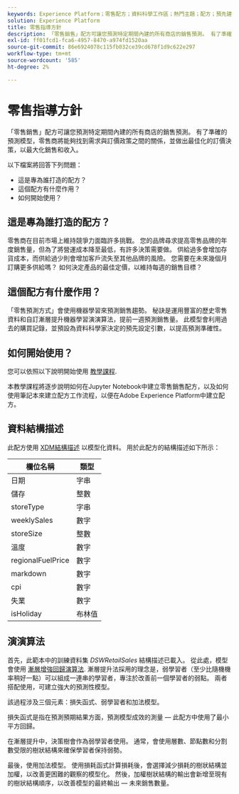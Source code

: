 ```yaml
---
keywords: Experience Platform；零售配方；資料科學工作區；熱門主題；配方；預先建立配方
solution: Experience Platform
title: 零售指導方針
description: 「零售銷售」配方可讓您預測特定期間內建的所有商店的銷售預測。 有了準確的預測模型，零售商將能夠找到需求與訂價政策之間的關係，並做出最佳化的訂價決策，以最大化銷售和收入。
exl-id: ff01fcd1-fca6-4957-8470-a974fd1520aa
source-git-commit: 86e6924078c115fb032ce39cd678f1d9c622e297
workflow-type: tm+mt
source-wordcount: '585'
ht-degree: 2%

---
```


# 零售指導方針

「零售銷售」配方可讓您預測特定期間內建的所有商店的銷售預測。 有了準確的預測模型，零售商將能夠找到需求與訂價政策之間的關係，並做出最佳化的訂價決策，以最大化銷售和收入。

以下檔案將回答下列問題：
* 這是專為誰打造的配方？
* 這個配方有什麼作用？
* 如何開始使用？

## 這是專為誰打造的配方？

零售商在目前市場上維持競爭力面臨許多挑戰。 您的品牌尋求提高零售品牌的年度銷售量，但為了將營運成本降至最低，有許多決策需要做。 供給過多會增加存貨成本，而供給過少則會增加客戶流失至其他品牌的風險。 您需要在未來幾個月訂購更多供給嗎？ 如何決定產品的最佳定價，以維持每週的銷售目標？

## 這個配方有什麼作用？

「零售預測方式」會使用機器學習來預測銷售趨勢。 秘訣是運用豐富的歷史零售資料和自訂漸層提升機器學習演演算法，提前一週預測銷售量。 此模型會利用過去的購買記錄，並預設為資料科學家決定的預先設定引數，以提高預測準確性。

## 如何開始使用？

您可以依照以下說明開始使用 [教學課程](../jupyterlab/create-a-model.md).

本教學課程將逐步說明如何在Jupyter Notebook中建立零售銷售配方，以及如何使用筆記本來建立配方工作流程，以便在Adobe Experience Platform中建立配方。

## 資料結構描述

此配方使用 [XDM結構描述](../../xdm/schema/field-dictionary.md) 以模型化資料。 用於此配方的結構描述如下所示：

| 欄位名稱 | 類型 |
| --- | --- |
| 日期 | 字串 |
| 儲存 | 整數 |
| storeType | 字串 |
| weeklySales | 數字 |
| storeSize | 整數 |
| 溫度 | 數字 |
| regionalFuelPrice | 數字 |
| markdown | 數字 |
| cpi | 數字 |
| 失業 | 數字 |
| isHoliday | 布林值 |


## 演演算法

首先，此範本中的訓練資料集 *DSWRetailSales* 結構描述已載入。 從此處，模型會使用 [漸層增強回歸演算法](https://scikit-learn.org/stable/modules/generated/sklearn.ensemble.GradientBoostingRegressor.html). 漸層提升法採用的理念是，弱學習者（至少比隨機機率稍好一點）可以組成一連串的學習者，專注於改善前一個學習者的弱點。 兩者搭配使用，可建立強大的預測性模型。

該過程涉及三個元素：損失函式、弱學習者和加法模型。

損失函式是指在預測預期結果方面，預測模型成效的測量 — 此配方中使用了最小平方回歸。

在漸層提升中，決策樹會作為弱學習者使用。 通常，會使用層數、節點數和分割數受限的樹狀結構來確保學習者保持弱勢。

最後，使用加法模型。 使用損耗函式計算損耗後，會選擇減少損耗的樹狀結構並加權，以改善更困難的觀察的模型化。 然後，加權樹狀結構的輸出會新增至現有的樹狀結構順序，以改善模型的最終輸出 — 未來銷售數量。
